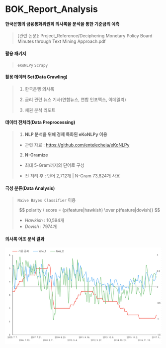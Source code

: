 # BOK_Report_Analysis

#### 한국은행의 금융통화위원회 의사록을 분석을 통한 기준금리 예측

> [관련 논문]: Project_Reference/Deciphering Monetary Policy Board Minutes through Text Mining Approach.pdf



#### 활용 패키지

> `eKoNLPy`
> `Scrapy`



#### 활용 데이터 Set(Data Crawling)

> 1. 한국은행 의사록
>
> 2. 금리 관련 뉴스 기사(연합뉴스, 연합 인포맥스, 이데일리)
>
> 3. 채권 분석 리포트



#### 데이터 전처리(Data Preprocessing)

>1. **NLP 분석을 위해 경제 특화된 eKoNLPy 이용**
>
>* 관련 자료 : https://github.com/entelecheia/eKoNLPy
>
>2. **N-Gramize**
>
>* 최대 5-Gram까지의 단어로 구성
>
>* 전 처리 후 : 단어 2,712개 | N-Gram 73,824개 사용



#### 극성 분류(Data Analysis)

> `Naive Bayes Classifier` 이용
>
> $$
> polarity \ score = {p(feature|hawkish) \over p(feature|dovish)}
> $$
>
> - *Hawkish* : 10,594개
> - *Dovish* : 7974개



#### 의사록 어조 분석 결과

![image-20200907171049242](README.assets/image-20200907171049242.png)

